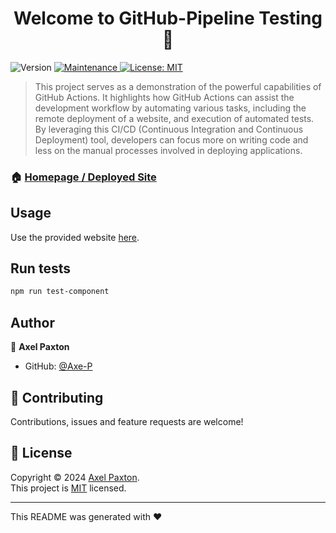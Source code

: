 <h1 align="center">Welcome to GitHub-Pipeline Testing 👋</h1>
<p>
  <img alt="Version" src="https://img.shields.io/badge/version-1.0-blue.svg?cacheSeconds=2592000" />
  <a href="https://github.com/Axe-P/GitHub-PipeLine" target="_blank">
  </a>
  <a href="https://github.com/Axe-P/GitHub-PipeLine/commits/main/" target="_blank">
    <img alt="Maintenance" src="https://img.shields.io/badge/Maintained%3F-yes-green.svg" />
  </a>
  <a href="https://opensource.org/license/mit" target="_blank">
    <img alt="License: MIT" src="https://img.shields.io/github/license/Axe-P/GitHub-Pipeline" />
</a>
</p>

> This project serves as a demonstration of the powerful capabilities of GitHub Actions. It highlights how GitHub Actions can assist the development workflow by automating various tasks, including the remote deployment of a website, and execution of automated tests. By leveraging this CI/CD (Continuous Integration and Continuous Deployment) tool, developers can focus more on writing code and less on the manual processes involved in deploying applications.

### 🏠 [Homepage / Deployed Site](https://github-pipeline.onrender.com)

## Usage

Use the provided website [here](https://github-pipeline.onrender.com).

## Run tests

```sh
npm run test-component
```

## Author

👤 **Axel Paxton**

* GitHub: [@Axe-P](https://github.com/Axe-P)

## 🤝 Contributing

Contributions, issues and feature requests are welcome!

## 📝 License

Copyright © 2024 [Axel Paxton](https://github.com/Axe-P).<br />
This project is [MIT](https://opensource.org/license/mit) licensed.

***
This README was generated with ❤️